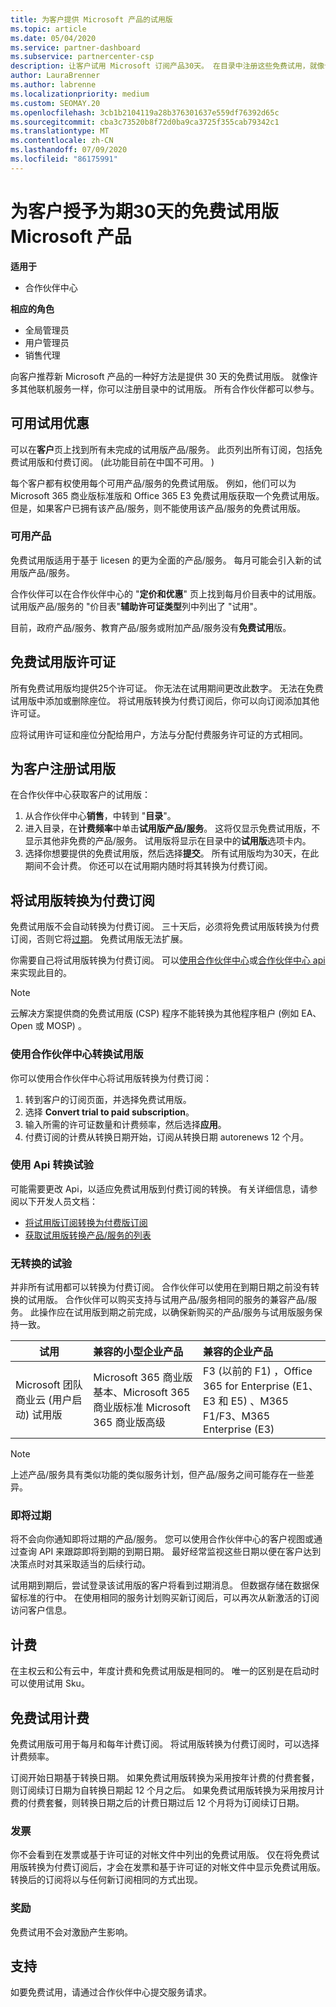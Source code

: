 ```yaml
---
title: 为客户提供 Microsoft 产品的试用版
ms.topic: article
ms.date: 05/04/2020
ms.service: partner-dashboard
ms.subservice: partnercenter-csp
description: 让客户试用 Microsoft 订阅产品30天。 在目录中注册这些免费试用，就像许多其他联机服务一样。
author: LauraBrenner
ms.author: labrenne
ms.localizationpriority: medium
ms.custom: SEOMAY.20
ms.openlocfilehash: 3cb1b2104119a28b376301637e559df76392d65c
ms.sourcegitcommit: cba3c73520b8f72d0ba9ca3725f355cab79342c1
ms.translationtype: MT
ms.contentlocale: zh-CN
ms.lasthandoff: 07/09/2020
ms.locfileid: "86175991"
---
```

# <a name="give-customers-30-day-free-trials-of-microsoft-products"></a>为客户授予为期30天的免费试用版 Microsoft 产品

**适用于**

- 合作伙伴中心

**相应的角色**
-   全局管理员 
-   用户管理员
-   销售代理

向客户推荐新 Microsoft 产品的一种好方法是提供 30 天的免费试用版。 就像许多其他联机服务一样，你可以注册目录中的试用版。 所有合作伙伴都可以参与。

## <a name="available-trial-offers"></a>可用试用优惠

可以在**客户**页上找到所有未完成的试用版产品/服务。 此页列出所有订阅，包括免费试用版和付费订阅。  (此功能目前在中国不可用。 ) 

每个客户都有权使用每个可用产品/服务的免费试用版。 例如，他们可以为 Microsoft 365 商业版标准版和 Office 365 E3 免费试用版获取一个免费试用版。 但是，如果客户已拥有该产品/服务，则不能使用该产品/服务的免费试用版。

### <a name="available-products"></a>可用产品

免费试用版适用于基于 licesen 的更为全面的产品/服务。 每月可能会引入新的试用版产品/服务。

合作伙伴可以在合作伙伴中心的 "**定价和优惠**" 页上找到每月价目表中的试用版。 试用版产品/服务的 "价目表"**辅助许可证类型**列中列出了 "试用"。

目前，政府产品/服务、教育产品/服务或附加产品/服务没有**免费试用**版。

## <a name="licenses-for-free-trial-offers"></a>免费试用版许可证

所有免费试用版均提供25个许可证。 你无法在试用期间更改此数字。 无法在免费试用版中添加或删除座位。 将试用版转换为付费订阅后，你可以向订阅添加其他许可证。

应将试用许可证和座位分配给用户，方法与分配付费服务许可证的方式相同。

## <a name="sign-customers-up-for-trials"></a>为客户注册试用版

在合作伙伴中心获取客户的试用版：

1. 从合作伙伴中心**销售**，中转到 "**目录**"。 
2. 进入目录，在**计费频率**中单击**试用版产品/服务**。 这将仅显示免费试用版，不显示其他非免费的产品/服务。 试用版将显示在目录中的**试用版**选项卡内。
3. 选择你想要提供的免费试用版，然后选择**提交**。 所有试用版均为30天，在此期间不会计费。 你还可以在试用期内随时将其转换为付费订阅。

## <a name="converting-trials-to-paid-subscriptions"></a>将试用版转换为付费订阅

免费试用版不会自动转换为付费订阅。 三十天后，必须将免费试用版转换为付费订阅，否则它将[过期](#expiring-offers)。 免费试用版无法扩展。

你需要自己将试用版转换为付费订阅。 可以[使用合作伙伴中心](#convert-trials-using-partner-center)或[合作伙伴中心 api](#convert-trials-using-apis)来实现此目的。

> [!NOTE]
> 云解决方案提供商的免费试用版 (CSP) 程序不能转换为其他程序租户 (例如 EA、Open 或 MOSP) 。

### <a name="convert-trials-using-partner-center"></a>使用合作伙伴中心转换试用版

你可以使用合作伙伴中心将试用版转换为付费订阅：

1. 转到客户的订阅页面，并选择免费试用版。
2. 选择 **Convert trial to paid subscription**。
3. 输入所需的许可证数量和计费频率，然后选择**应用**。
4. 付费订阅的计费从转换日期开始，订阅从转换日期 autorenews 12 个月。 

### <a name="convert-trials-using-apis"></a>使用 Api 转换试验

可能需要更改 Api，以适应免费试用版到付费订阅的转换。 有关详细信息，请参阅以下开发人员文档：

- [将试用版订阅转换为付费版订阅](https://docs.microsoft.com/partner-center/develop/convert-a-trial-subscription-to-paid)
- [获取试用版转换产品/服务的列表](https://docs.microsoft.com/partner-center/develop/get-a-list-of-trial-conversion-offers)

### <a name="trials-without-conversions"></a>无转换的试验

并非所有试用都可以转换为付费订阅。 合作伙伴可以使用在到期日期之前没有转换的试用版。 合作伙伴可以购买支持与试用产品/服务相同的服务的兼容产品/服务。  此操作应在试用版到期之前完成，以确保新购买的产品/服务与试用版服务保持一致。 

|**试用**   |**兼容的小型企业产品**   |**兼容的企业产品**   |
|----------------------------|:---------------------------------|:------------------------------------------|
|Microsoft 团队商业云 (用户启动) 试用版   |Microsoft 365 商业版基本、Microsoft 365 商业版标准 Microsoft 365 商业版高级   | F3 (以前的 F1) ，Office 365 for Enterprise (E1、E3 和 E5) 、M365 F1/F3、M365 Enterprise (E3)    |

>[!NOTE]
>上述产品/服务具有类似功能的类似服务计划，但产品/服务之间可能存在一些差异。

### <a name="expiring-offers"></a>即将过期

将不会向你通知即将过期的产品/服务。 您可以使用合作伙伴中心的客户视图或通过查询 API 来跟踪即将到期的到期日期。 最好经常监视这些日期以便在客户达到决策点时对其采取适当的后续行动。

试用期到期后，尝试登录该试用版的客户将看到过期消息。 但数据存储在数据保留标准的行中。 在使用相同的服务计划购买新订阅后，可以再次从新激活的订阅访问客户信息。

## <a name="billing"></a>计费

在主权云和公有云中，年度计费和免费试用版是相同的。 唯一的区别是在启动时可以使用试用 Sku。

## <a name="billing-for-free-trials"></a>免费试用计费

免费试用版可用于每月和每年计费订阅。 将试用版转换为付费订阅时，可以选择计费频率。

订阅开始日期基于转换日期。 如果免费试用版转换为采用按年计费的付费套餐，则订阅续订日期为自转换日期起 12 个月之后。 如果免费试用版转换为采用按月计费的付费套餐，则转换日期之后的计费日期过后 12 个月将为订阅续订日期。

### <a name="invoices"></a>发票

你不会看到在发票或基于许可证的对帐文件中列出的免费试用版。 仅在将免费试用版转换为付费订阅后，才会在发票和基于许可证的对帐文件中显示免费试用版。 转换后的订阅将以与任何新订阅相同的方式出现。

### <a name="incentives"></a>奖励

免费试用不会对激励产生影响。

## <a name="support"></a>支持

如要免费试用，请通过合作伙伴中心提交服务请求。
